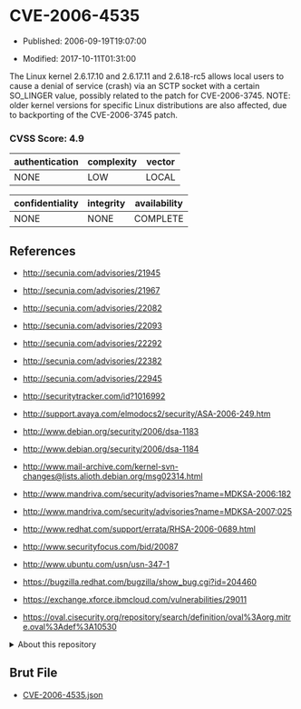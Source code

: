 # CVE-2006-4535

- Published: 2006-09-19T19:07:00

- Modified: 2017-10-11T01:31:00

The Linux kernel 2.6.17.10 and 2.6.17.11 and 2.6.18-rc5 allows local users to cause a denial of service (crash) via an SCTP socket with a certain SO_LINGER value, possibly related to the patch for CVE-2006-3745.  NOTE: older kernel versions for specific Linux distributions are also affected, due to backporting of the CVE-2006-3745 patch.

### CVSS Score: **4.9**

| authentication | complexity | vector |
| --- | --- | --- |
| NONE | LOW | LOCAL |

| confidentiality | integrity | availability |
| --- | --- | --- |
| NONE | NONE | COMPLETE |

## References

* http://secunia.com/advisories/21945

* http://secunia.com/advisories/21967

* http://secunia.com/advisories/22082

* http://secunia.com/advisories/22093

* http://secunia.com/advisories/22292

* http://secunia.com/advisories/22382

* http://secunia.com/advisories/22945

* http://securitytracker.com/id?1016992

* http://support.avaya.com/elmodocs2/security/ASA-2006-249.htm

* http://www.debian.org/security/2006/dsa-1183

* http://www.debian.org/security/2006/dsa-1184

* http://www.mail-archive.com/kernel-svn-changes@lists.alioth.debian.org/msg02314.html

* http://www.mandriva.com/security/advisories?name=MDKSA-2006:182

* http://www.mandriva.com/security/advisories?name=MDKSA-2007:025

* http://www.redhat.com/support/errata/RHSA-2006-0689.html

* http://www.securityfocus.com/bid/20087

* http://www.ubuntu.com/usn/usn-347-1

* https://bugzilla.redhat.com/bugzilla/show_bug.cgi?id=204460

* https://exchange.xforce.ibmcloud.com/vulnerabilities/29011

* https://oval.cisecurity.org/repository/search/definition/oval%3Aorg.mitre.oval%3Adef%3A10530

<details>
<summary>About this repository</summary> 

  This repository is part of the project [Live Hack CVE](https://github.com/Live-Hack-CVE). Main website can be found [www.live-hack.org](https://www.live-hack.org) 
  
  Made by [Sn0wAlice](https://github.com/Sn0wAlice) for the people that care about security and need to have a feed of the latest CVEs. Hope you enjoy it, don't forget to star the repo and follow me on [Twitter](https://twitter.com/Sn0wAlice) and [Github](https://github.com/Sn0wAlice). And that is my [personnal website](https://www.alice-snow.me/)

  - [Home Page](https://github.com/Live-Hack-CVE)
  - [Framework](https://github.com/Live-Hack-CVE/cve-framework)
  - [CVE database](https://github.com/Live-Hack-CVE/full_database)
  - [Changelog](https://github.com/Live-Hack-CVE/Changelog)
</details>

## Brut File

* [CVE-2006-4535.json](https://raw.githubusercontent.com/Live-Hack-CVE/full_database/main/cves/2006/CVE-2006-4535.json)


